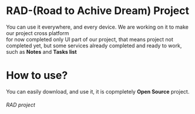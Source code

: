 # RAD-(Road to Achive Dream) Project 
<p>You can use it everywhere, and every device. We are working on it to make our project cross platform<br>
for now completed only UI part of our project, that means project not completed yet, but some services already completed and ready to work, such as <b>Notes</b> and <b>Tasks list</b>
</p>

# How to use?
<p>You can easily download, and use it, it is copmpletely <b>Open Source</b> project.</p>

<h6>RAD project</h6>
